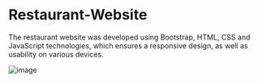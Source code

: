 # Restaurant-Website
The restaurant website was developed using Bootstrap, HTML, CSS and JavaScript technologies, which ensures a responsive design, as well as usability on various devices.

![image](https://github.com/risyaalex/Restaurant-Website/assets/140414559/b75f6f22-4856-4e66-ab50-d09b8278d8e6)

